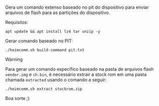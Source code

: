 Gera um comando extenso baseado no pit do dispositivo para enviar arquivos de flash para as partiçôes do dispositivo.


Requisitos:
```
apt update && apt install lz4 tar unzip -y
```

Gerar comando baseado no PIT:
```
./heimcomm.sh build-command pit.txt
```

> [!WARNING]
Para gerar um comando expecífico baseado na pasta de arquivos flash `vendor.img` e `ch.bin`, é necessário extrair a stock rom em uma pasta chamada `extracted` usando o comando a seguir:
```
./heimcomm.sh extract stockrom.zip
```

Boa sorte ;)
